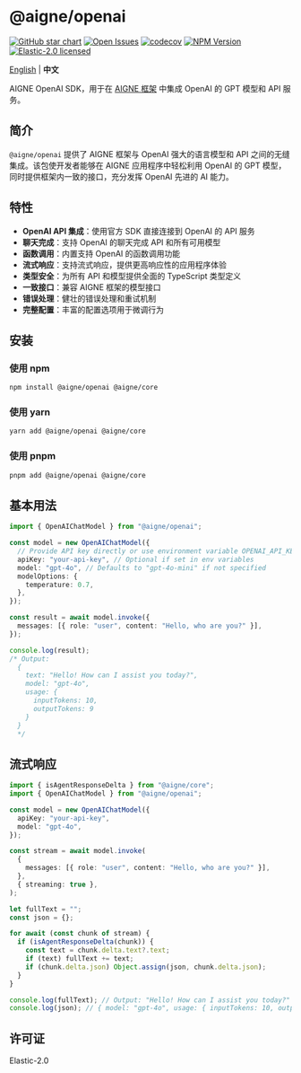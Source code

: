 # @aigne/openai

[![GitHub star chart](https://img.shields.io/github/stars/AIGNE-io/aigne-framework?style=flat-square)](https://star-history.com/#AIGNE-io/aigne-framework)
[![Open Issues](https://img.shields.io/github/issues-raw/AIGNE-io/aigne-framework?style=flat-square)](https://github.com/AIGNE-io/aigne-framework/issues)
[![codecov](https://codecov.io/gh/AIGNE-io/aigne-framework/graph/badge.svg?token=DO07834RQL)](https://codecov.io/gh/AIGNE-io/aigne-framework)
[![NPM Version](https://img.shields.io/npm/v/@aigne/openai)](https://www.npmjs.com/package/@aigne/openai)
[![Elastic-2.0 licensed](https://img.shields.io/npm/l/@aigne/openai)](https://github.com/AIGNE-io/aigne-framework/blob/main/LICENSE.md)

[English](README.md) | **中文**

AIGNE OpenAI SDK，用于在 [AIGNE 框架](https://github.com/AIGNE-io/aigne-framework) 中集成 OpenAI 的 GPT 模型和 API 服务。

## 简介

`@aigne/openai` 提供了 AIGNE 框架与 OpenAI 强大的语言模型和 API 之间的无缝集成。该包使开发者能够在 AIGNE 应用程序中轻松利用 OpenAI 的 GPT 模型，同时提供框架内一致的接口，充分发挥 OpenAI 先进的 AI 能力。

## 特性

* **OpenAI API 集成**：使用官方 SDK 直接连接到 OpenAI 的 API 服务
* **聊天完成**：支持 OpenAI 的聊天完成 API 和所有可用模型
* **函数调用**：内置支持 OpenAI 的函数调用功能
* **流式响应**：支持流式响应，提供更高响应性的应用程序体验
* **类型安全**：为所有 API 和模型提供全面的 TypeScript 类型定义
* **一致接口**：兼容 AIGNE 框架的模型接口
* **错误处理**：健壮的错误处理和重试机制
* **完整配置**：丰富的配置选项用于微调行为

## 安装

### 使用 npm

```bash
npm install @aigne/openai @aigne/core
```

### 使用 yarn

```bash
yarn add @aigne/openai @aigne/core
```

### 使用 pnpm

```bash
pnpm add @aigne/openai @aigne/core
```

## 基本用法

```typescript file="test/openai-chat-model.test.ts" region="example-openai-chat-model"
import { OpenAIChatModel } from "@aigne/openai";

const model = new OpenAIChatModel({
  // Provide API key directly or use environment variable OPENAI_API_KEY
  apiKey: "your-api-key", // Optional if set in env variables
  model: "gpt-4o", // Defaults to "gpt-4o-mini" if not specified
  modelOptions: {
    temperature: 0.7,
  },
});

const result = await model.invoke({
  messages: [{ role: "user", content: "Hello, who are you?" }],
});

console.log(result);
/* Output:
  {
    text: "Hello! How can I assist you today?",
    model: "gpt-4o",
    usage: {
      inputTokens: 10,
      outputTokens: 9
    }
  }
  */
```

## 流式响应

```typescript file="test/openai-chat-model.test.ts" region="example-openai-chat-model-stream"
import { isAgentResponseDelta } from "@aigne/core";
import { OpenAIChatModel } from "@aigne/openai";

const model = new OpenAIChatModel({
  apiKey: "your-api-key",
  model: "gpt-4o",
});

const stream = await model.invoke(
  {
    messages: [{ role: "user", content: "Hello, who are you?" }],
  },
  { streaming: true },
);

let fullText = "";
const json = {};

for await (const chunk of stream) {
  if (isAgentResponseDelta(chunk)) {
    const text = chunk.delta.text?.text;
    if (text) fullText += text;
    if (chunk.delta.json) Object.assign(json, chunk.delta.json);
  }
}

console.log(fullText); // Output: "Hello! How can I assist you today?"
console.log(json); // { model: "gpt-4o", usage: { inputTokens: 10, outputTokens: 9 } }
```

## 许可证

Elastic-2.0
